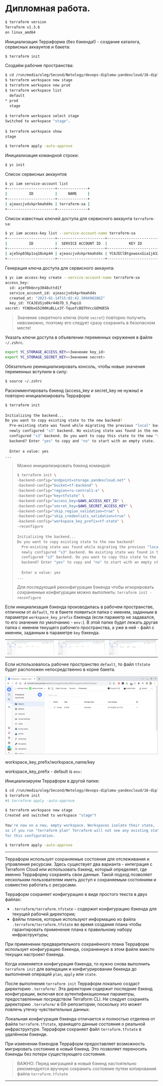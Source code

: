 # Дипломная работа.

````bash
$ terraform version
Terraform v1.3.6
on linux_amd64
````

Инициализация Терраформа (без бэкенда!) - создание каталога, сервисных аккаунтов и бакета:
````bash
$ terraform init
````

Создаём рабочие пространства:
````bash
$ cd /run/media/oleg/Second/Netology/devops-diploma-yandexcloud/16-diploma-yc/terraform/stage_000
$ terraform workspace new stage
$ terraform workspace new prod
$ terraform workspace list    
  default
* prod
  stage

$ terraform workspace select stage
Switched to workspace "stage".

$ terraform workspace show
stage
````

````bash
$ terraform apply -auto-approve
````

Инициализация командной строки:
````bash
$ yc init
````

Список сервисных аккаунтов
````bash
$ yc iam service-account list
+----------------------+--------------+
|          ID          |     NAME     |
+----------------------+--------------+
| ajeascjvdskprkmahd4s | terraform-sa |
+----------------------+--------------+
````

Список известных ключей доступа для сервисного аккаунта `terraform-sa`:
````bash
$ yc iam access-key list --service-account-name terraform-sa
+----------------------+----------------------+---------------------------+
|          ID          |  SERVICE ACCOUNT ID  |          KEY ID           |
+----------------------+----------------------+---------------------------+
| aje5np036p1sq10ukp44 | ajeascjvdskprkmahd4s | YCAJEClBtgxwoxxGia1jA3ZNn |
+----------------------+----------------------+---------------------------+
````

Генерация ключа доступа для сервисного аккаунта:
````bash
$ yc iam access-key create --service-account-name terraform-sa
access_key:
  id: ajef0k6nrp3048uttd1f
  service_account_id: ajeascjvdskprkmahd4s
  created_at: "2023-01-14T15:02:42.309490286Z"
  key_id: YCAJEUSjo0kr44b7D_S_PwpiU
secret: YCNDbxG5200KuBLLx3T-TquofcBQThVccGEMdE5k
````

> Значение секретного ключа (поле `secret`) повторно получить невозможно, поэтому его следует сразу сохранить
> в безопасном месте!

Указать ключи доступа в объявлении переменных окружения в файле `~/.zshrc`.
````bash
export YC_STORAGE_ACCESS_KEY=<Значение key_id>
export YC_STORAGE_SECRET_KEY=<Значение secret>
````

Обязательно реинициализировать консоль, чтобы новые значения переменных вступили в силу:
````bash
$ source ~/.zshrc
````

Раскомментировать бэкенд (access_key и secret_key не нужны) и повторно инициализировать Терраформ:
````bash
$ terraform init

Initializing the backend...
Do you want to copy existing state to the new backend?
  Pre-existing state was found while migrating the previous "local" backend to the
  newly configured "s3" backend. No existing state was found in the newly
  configured "s3" backend. Do you want to copy this state to the new "s3"
  backend? Enter "yes" to copy and "no" to start with an empty state.

  Enter a value: yes
...
````

> Можно инициализировать бэкенд командой:
> ````bash
> $ terraform init \
> -backend-config="endpoint=storage.yandexcloud.net" \
> -backend-config="bucket=tf-backend" \
> -backend-config="region=ru-central1-a" \
> -backend-config="key=tfstate" \
> -backend-config="access_key=$AWS_ACCESS_KEY_ID" \
> -backend-config="secret_key=$AWS_SECRET_ACCESS_KEY" \
> -backend-config="skip_region_validation=true" \
> -backend-config="skip_credentials_validation=true" \
> -backend-config="workspace_key_prefix=tf-state" \
> -reconfigure
>
> Initializing the backend...
> Do you want to copy existing state to the new backend?
>   Pre-existing state was found while migrating the previous "local" backend to the
>   newly configured "s3" backend. No existing state was found in the newly
>   configured "s3" backend. Do you want to copy this state to the new "s3"
>   backend? Enter "yes" to copy and "no" to start with an empty state.
>
>   Enter a value: yes
> ...
> ````
> 
> Для последующей реконфигурации бэкенда чтобы игнорировать сохраненные конфигурации можно выполнить:
> `terraform init -reconfigure`

Если инициализация бэкенда производилась в рабочем пространстве, отличном от `default`, то в бакете
появиться папка с именем, заданным в параметре `workspace_key_prefix` бэкенда (если параметр не задавался,
то его значение по умолчанию -  `env:`). В этой папке будет лежать другая папка с именем текущего
рабочего пространства, а уже в ней - файл с именем, заданным в параметре `key` бэкенда.

|                                            |                                                        |                                                                        |
|:------------------------------------------:|:------------------------------------------------------:|:----------------------------------------------------------------------:|
| ![tfstate_ws.png](images%2Ftfstate_ws.png) | ![tfstate_ws_stage.png](images%2Ftfstate_ws_stage.png) | ![tfstate_ws_stage_tfstate.png](images%2Ftfstate_ws_stage_tfstate.png) |

Если использовалось рабочее пространство `default`, то файл `tfstate` будет расположен непосредственно
в корне бакета.

![tfstate.png](images%2Ftfstate.png)

workspace_key_prefix/workspace_name/key

workspace_key_prefix - default is `env:`


Инициализируем Терраформ в другой папке:
````bash
$ cd /run/media/oleg/Second/Netology/devops-diploma-yandexcloud/16-diploma-yc/terraform/stage_100
$ terraform init
#$ terraform apply -auto-approve
````

````bash
$ terraform workspace new stage
Created and switched to workspace "stage"!

You're now on a new, empty workspace. Workspaces isolate their state,
so if you run "terraform plan" Terraform will not see any existing state
for this configuration.
````

````bash
$ terraform apply -auto-approve
````

---

Терраформ использует сохраняемые состояния для отслеживания и управления ресурсам.
Здесь существует два варианта - интеграция с Terraform Cloud или использовать бэкенд, который определяет,
где именно Терраформу сохранять свои данные.
Такой подход позволяет нескольким пользователям иметь доступ к сохраняемым состояниям
и совместно работать с ресурсами.

Терраформ сохраняет конфигурацию в виде простого текста в двух файлах:
- `.terraform/terraform.tfstate` - содержит конфигурацию бэкенда для текущей рабочей директории;
- файлы планов, которые используют информацию из файла `.terraform/terraform.tfstate` во время создания плана чтобы
  гарантировать применение плана к правильному набору инфраструктуры;

При применении предварительного сохранённого плана Терраформ использует конфигурацию бэкенда, сохраненную в этом файле
вместо текущих настроект бэкенда.

Когда изменяется конфигурация бэкенда, то нужно снова выполнить `terraform init` для валидации и конфигурировании
бекенда до выполнения операций `plan`, `apply` или `state`.

После выполнения `terraform init` Терраформ локально создаст директорию `.terraform/`. Эта директория содержит последние
бэкенд конфигурации, включая все аутентификационные параметры, предоставленные посредством Terraform CLI.
Не следует сохранять директорию `.terraform/` в Git-репозитории, поскольку это может повлечь утечку чувствительных
данных.

Локальная конфигурация бэкенда отличается и полностью отделена от файла `terraform.tfstate`, хранящего данные состояния
о реальной инфраструктуре. Терраформ сохраняет файл `terraform.tfstate` в удалённом бэкенде.

При изменении бэкендов Терраформ предоставляет возможность мигрировать состояние в новый бэкенд. Это позволяет
переносить бэкенды без потери существующего состояния.

> ВАЖНО: Перед миграцией в новый бэкенд настоятельно рекомендуется вручную сохранить состояние путем копирования
> файла `terraform.tfstate`

---
